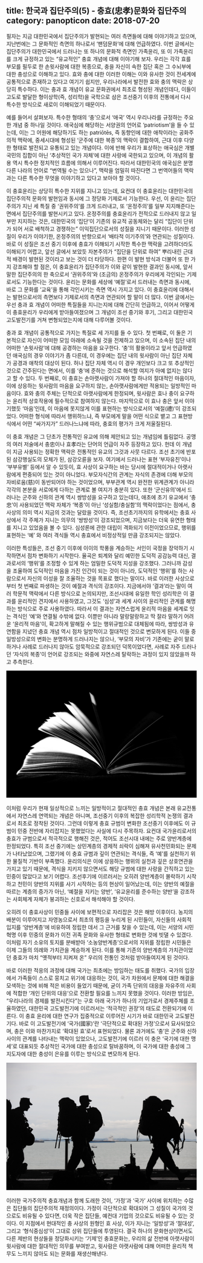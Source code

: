 title: 한국과 집단주의(5) - 충효(忠孝)문화와 집단주의
category: panopticon
date: 2018-07-20
------------------------------------

필자는 지금 대한민국에서 집단주의가 발현되는 여러 측면들에 대해 이야기하고 있으며, 지난번에는 그 문화적인 측면의 하나로서 ‘팬덤문화’에 대해 언급하였다. 이번 글에서는 집단주의가 대한민국에서 드러나는 또 하나의 문화적 측면인 가족윤리, 또 이 가족윤리를 크게 규정하고 있는 “유교적인” 충효 개념에 대해 이야기해 보자. 우리는 각각 효를 부모를 필두로 한 손윗사람에 대한 복종으로, 충을 자신이 속한 집단 혹은 그 수뇌부에 대한 충성으로 이해하고 있다. 효와 충에 대한 이러한 이해는 이와 유사한 것이 전세계에 공통적으로 존재하고 있다고 여기기 쉽지만, 우리나라에서 발전한 효와 충의 맥락은 상당히 특수하다. 이는 충과 효 개념이 유교 문화권에서 최초로 형성된 개념인데다, 이들이 고도로 발달한 형이상학(즉, 성리학)을 국학으로 삼은 조선중기 이후의 전통에서 다시 특수한 방식으로 새로이 이해되었기 때문이다.

예를 들어서 살펴보자. 특수한 형태의 ‘충’으로서 ‘애국’ 역시 우리나라를 규정하는 주요한 개념 중 하나일 것이다. 애국심에 해당하는 서양권의 언어로 ‘patriotism’을 들 수 있는데, 이는 그 어원에 해당하기도 하는 patriōtēs, 즉 동향인에 대한 애착이라는 공화주의적 맥락에, 중세시대에 형성된 ‘군주에 대한 복종’의 맥락이 결합하여, 근대 이후 다양한 형태로 발전되고 유통되고 있는 개념이다. 이에 반해 우리가 표상하는 애국심은 개별 국민의 집합이 아닌 ‘추상적인 국가 자체’에 대한 사랑에 국한되고 있으며, 이 개념의 활용 역시 특수한 정치적인 흐름에 의해서 이루어진다. 따라서 대한민국의 애국심은 분명 다른 나라의 언어로 “번역될 수는 있으나”, 맥락을 엄밀히 따진다면 그 번역어들의 맥락과는 다른 특수한 무엇을 이야기하고 있다고 보아야 할 것이다.

이 충효윤리는 상당히 특수한 지위를 지니고 있는데, 요컨대 이 충효윤리는 대한민국의 집단주의적 문화의 발현임과 동시에 그 정당화 기제로서 기능한다. 우선, 이 윤리는 집단주의가 지닌 세 특질 중 ‘권위주의’를 크게 드러내고, 또 ‘온정주의’를 일부 지지해준다는 면에서 집단주의를 발현시키고 있다. 온정주의를 충효윤리가 전적으로 드러내지 않고 일부만 지지하는 것은, 대한민국의 ‘집단’이 기존의 유교적 공동체와는 달리 “집단이 단위가 되어 서로 배척하고 경쟁하는” 이익집단으로서의 성질을 지니기 때문이다. 이러한 성질이 우리가 이야기한, 온정주의의 반향으로서 ‘배타적 이기주의’와 연관되는 성질이다. 바로 이 성질은 조선 중기 이후에 충효가 이해되기 시작한 특수한 맥락을 고려하더라도 이해되기 어렵고, 앞선 글에서 보았듯 자본주의가 “집단을 단위로 하여” 뿌리내린 근대적 배경이 발현된 것이라고 보는 것이 더 타당하다. 한편 이 발현 방식과 더불어 또 한 가지 강조해야 할 점은, 이 충효윤리가 집단주의가 이와 같이 발현한 결과인 동시에, 앞서 말한 집단주의의 한 축으로서 ‘권위주의’와 (조금의) 온정주의가 우리에게 각인되는 기제로서도 기능한다는 것이다. 윤리는 문화를 세상에 ‘예절’로서 드러내는 측면과 동시에, 바로 그 문화를 ‘교육’을 통해 각인시키는 측면 역시 가지고 있다. 이 충효윤리에 대해서는 발현으로서의 측면보다 기제로서의 측면과 연관되어 할 말이 더 많다. 이번 글에서는 우선 충과 효 개념이 어떠한 특질들을 지니는지에 대해 간단히 언급하고, 이어서 어떻게 이 충효윤리가 우리에게 받아들여졌으며 그 개념이 조선 중기와 후기, 그리고 대한민국 고도발전기를 거쳐 변형되었는지에 대해 다루어볼 것이다.

충과 효 개념이 공통적으로 가지는 특질로 세 가지를 들 수 있다. 첫 번째로, 이 둘은 기본적으로 자신이 어떠한 모임 아래에 소속될 것을 전제하고 있으며, 이 소속된 집단 내의 어떠한 ‘손윗사람’에 대해 공경하는 마음을 요구한다. ‘충’의 활용이라고 앞서 언급하였던 애국심의 경우 이야기가 좀 다른데, 이 경우에는 집단 내의 윗사람이 아닌 집단 자체가 공경과 애착의 대상이 된다. 허나 집단 자체 역시 이 경우 개인보다 크고 또 추상적인 것으로 간주된다는 면에서, 이를 ‘충’에 준하는 것으로 해석할 여지가 아예 없지는 않다고 할 수 있다. 두 번째로, 이 충효는 손아랫사람이 가져야 할 하나의 절대적인 마음이자, 이에 상응하는 윗사람의 마음을 요구하지 않는, 손아랫사람에게만 적용되는 일방적인 마음이다. 효와 충의 주체는 단적으로 아랫사람에게 한정되며, 윗사람은 효나 충이 요구하는 윤리적 상호작용에 필수적으로 참여하지 않는다. 마지막으로 이 효나 충은 앞서 이야기했듯 ‘마음’인데, 이 마음에 못지않게 이를 표현하는 방식으로서의 ‘예절(禮)’이 강조되었다. 어떠한 형식에 따라서 행위하느냐, 즉 부모에게 말을 어떤 식으로 뱉고 그 표현방식에서 어떤 “싸가지가” 드러나느냐에 따라, 충효의 평가가 크게 저울질된다.

이 충효 개념은 그 단초가 전통적인 유교에 의해 제안되고 있는 개념임에 틀림없다. 공맹의 여러 저술에서 충忠이나 효孝라는 단어의 언급이 자주 등장하고 있다. 헌데 이 개념이 지금 사용되는 정확한 맥락은 전통적인 유교의 그것과 사뭇 다르다. 조선 초기에 반포된 삼강행실도의 모체가 된, 삼강오륜을 보자. 여기에서 드러나는 표현 ‘부자유친’이나 ‘부부유별’ 등에서 알 수 있듯이, 효 사상이 요구하는 바는 당시에 절대적이거나 아랫사람에게 편중되어 있는 것이 아니었다. 부모자식간의 관계는 자식의 존경에 더해 부모의 자비로움(慈)이 동반되어야 하는 것이었으며, 부부관계 역시 완전한 위계관계가 아니라 각각의 본분을 서로에게 다하는 관계로 볼 여지가 충분히 있다. 또한 ‘군신유의’에서 드러나는 군주와 신하의 관계 역시 쌍방성을 요구하고 있는데다, 애초에 초기 유교에서 ‘충忠’이 사용되었던 맥락 자체가 ‘복종’이 아닌 ‘성실함/충실함’의 맥락이었다는 점에서, 충 사상의 의미 역시 지금의 것과는 달랐을 것이다. 즉, 조선초기까지의 유학에서는 충효 사상에서 각 주체가 지니는 의무의 ‘쌍방성’이 강조되었으며, 지금보다는 더욱 유연한 형태를 지니고 있었음을 볼 수 있다. 심성론에 관한 대립이 격화되기 이전이었으므로, 행위를 표현하는 ‘예’ 와 여러 격식들 역시 충효에서 비정상적일 만큼 강조되지는 않았다.

이러한 특성들은, 조선 중기 이후에 이이의 학풍을 계승하는 서인이 국정을 장악하기 시작하면서 점차 변화하기 시작한다. 율곡은 퇴계와 달리 예민한 도덕적 공감능력 대신, 결과로서의 ‘행위’를 조정할 수 있게 하는 엄밀한 도덕적 지성을 강조했다. 그러니까 감성을 조율하여 도덕적인 마음을 가진 인간이 되는 것이 아니라, 도덕적인 ‘행위’를 하는 사람으로서 자신의 이성을 잘 조율하는 것을 목표로 했다는 말이다. 바로 이러한 사상으로부터 첫 번째로 파생하는 것이 예절과 격식의 강조이다. 지금에서야 ‘결과’라는 말이 여러 학문적 맥락에서 다른 방식으로 논의되지만, 조선시대에 유일한 학인 성리학은 이 결과를 윤리적인 견지에서 사용하였고, 그것도 ‘심성’과 세계 사이의 윤리적인 관계를 해명하는 방식으로 주로 사용하였다. 따라서 이 결과는 자연스럽게 윤리적 마음을 세계로 잇는 격식인 ‘예’와 연결될 수밖에 없다. 이뿐만 아니라 말랑말랑하고 딱 잘라 말하기 어려운 ‘윤리적 마음’이, 확고하게 말해질 수 있는 행위규범으로 대체됨에 따라, 쌍방성과 유연함을 지녔던 충효 개념 역시 점차 일방적이고 절대적인 것으로 변모하게 된다. 이들 중 일방성으로의 변화는 분명하게 드러나지는 않으나, ‘부모의 자비’가 기존에는 굳이 말로 하거나 사례로 드러나지 않아도 암묵적으로 강조되던 덕목이었다면, 사례로 자주 드러나던 ‘자식의 복종’이 언어로 강조되는 와중에 자연스레 탈락하는 과정이 있지 않았을까 하고 추측한다.

![](./userdata/images/072018-2.jpg)

이처럼 우리가 현재 일상적으로 느끼는 일방적이고 절대적인 충효 개념은 본래 유교전통에서 자연스레 연역되는 개념은 아니며, 조선중기 이후의 복잡한 성리학적 논쟁의 결과로서 최초로 정착된 것이다. 그런데 이렇게 충효 규범이 변화한 조선중기 이후에도 이 규범이 민중 전반에 자리잡지는 못했었다는 사실에 다시 주목하자. 요컨대 국가윤리로서의 충효가 규범으로서 적극적으로 행해진 것은, 적어도 조선시대 내에는 주로 양반계층에 한정되었다. 특히 조선 중기에는 상민계층의 경제적 쇠락이 심해져 유사천민화되는 문제가 나타났었으며, 그랬기에 이 충효 규범과 깊이 연관되는 격식들, 즉 ‘예’를 실천하기 위한 물질적 기반이 부족했다. 윤리의식은 이에 상응하는 행위의 실천과 깊은 상호연관을 가지고 있기 때문에, 격식을 지키지 않으면서도 해당 규범에 대한 사랑을 간직하고 있는 민중이 많았다고 보기 어렵다. 조선후기에 이르러서는 오히려 양반계층이 몰락하기 시작하고 천민이 양반의 지위를 사기 시작하는 등의 현상이 일어났는데, 이는 양반의 예절을 따르는 계층의 증가가 아닌, ‘예절을 지키는 양반’, ‘유교윤리를 준수하는 양반’을 강조하는 사회체계 자체가 붕괴하는 신호로서 해석해야 할 것이다.

오히려 이 충효사상이 민중들 사이에 보편적으로 자리잡은 것은 해방 이후이다. 농지의 배분이 이루어지고 자영농으로서 최초의 평등을 누리게 된 시민들이, 자신들의 사회적 입지를 ‘양반계층’에 비유하여 정립한 데서 그 근거를 찾을 수 있는데, 이는 서양의 시민혁명 이후 민중의 문화가 이전 귀족 문화와 유사한 형태로 변화한 것에 빗댈 수 있겠다. 이처럼 자기 소유의 토지를 분배받아 ‘소농양반계층’으로서의 지위를 정립한 시민들은 이제 그들의 의례와 가치관을 계승하게 된다. 이를 통해 기존의 양반계층의 가치관이었던 충효가 마치 “옛적부터 지켜져 온” 우리의 전통인 것처럼 받아들여지게 된 것이다.

바로 이러한 적응의 과정에 대해 국가는 최초에는 방임하는 태도를 취했다. 국가의 입장에서 가족들이 스스로 뭉치고 위기에 대응하는 것이, 국가 차원에서 문제에 대한 해결을 모색하는 것에 비해 적은 비용이 들었기 때문에, 굳이 가족 단위의 대응을 자유주의 사회에 적합한 ‘개인 단위의 대응’으로 전환할 필요를 느끼지 못했을 것이다. 이러한 방임은, “우리나라의 경제를 발전시킨다”는 구호 아래 국가가 하나의 기업가로서 경제주체를 조율하였던, 대한민국 고도발전기에 이르러서는 ‘적극적인 권장’의 태도로 전환되기에 이른다. 이 충효 윤리에 대한 연구가 집중적으로 이루어진 시기가 바로 대한민국 고도발전기다. 바로 이 고도발전기에 ‘국가(國家)’란 ‘극단적으로 확대된 가정’으로서 묘사되었으며, 충은 이와 마찬가지로 ‘확대된 효’로서 표현되었다. 물론 과거에도 ‘충’은 군주와 신하 사이의 관계를 나타내는 맥락이 있었으나, 고도발전기에 이르러 이 충은 ‘국기에 대한 맹세’로 대표되듯 추상적인 국가에 대한 충성으로 탈바꿈하며, 이 국가에 대한 충성에 그 지도자에 대한 충성이 은유를 이루는 방식으로 변모하게 된다.

![](./userdata/images/072018-3.jpg)

이러한 국가주의적 충효개념과 함께 도래한 것이, ‘가정’과 ‘국가’ 사이에 위치하는 수많은 집단들의 집단주의적 재정의이다. 가정이 극단적으로 확대되어 그 성질이 국가의 것으로도 비유될 수 있다면, 더욱 작은 집단들, 예컨대 기업의 것으로도 비유될 수 있는 것이다. 이 지점에서 현대적인 충 사상의 원형인 효 사상, 이가 지니는 ‘일방성’과 ‘절대성’, 그리고 ‘형식중심성’이 그대로 상위 집단들에 투영된다. 결국 하나의 문화현상이면서도 다른 제반의 현상들을 정당화시키는 ‘기제’인 충효문화는, 우리의 삶 전반에 아랫사람이 윗사람에 대한 절대적인 의무를 부여받고, 윗사람은 아랫사람에 대해 어떠한 윤리적 책무도 느끼지 않아도 되는 문화를 재생산해낸다.